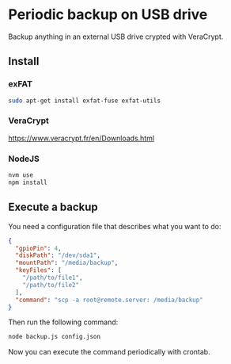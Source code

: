 # Periodic backup on USB drive

Backup anything in an external USB drive crypted with VeraCrypt.

## Install

### exFAT

```bash
sudo apt-get install exfat-fuse exfat-utils
```

### VeraCrypt

https://www.veracrypt.fr/en/Downloads.html

### NodeJS

```bash
nvm use
npm install
```

## Execute a backup

You need a configuration file that describes what you want to do:
```json
{
  "gpioPin": 4,
  "diskPath": "/dev/sda1",
  "mountPath": "/media/backup",
  "keyFiles": [
    "/path/to/file1",
    "/path/to/file2"
  ],
  "command": "scp -a root@remote.server: /media/backup"
}
```

Then run the following command:

```bash
node backup.js config.json
```

Now you can execute the command periodically with crontab.
